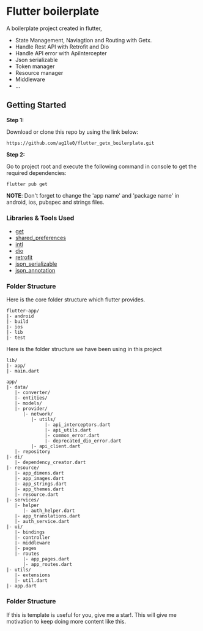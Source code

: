 # Flutter boilerplate

A boilerplate project created in flutter, 

* State Management, Naviagtion and Routing with Getx.
* Handle Rest API with Retrofit and Dio
* Handle API error with ApiIntercepter
* Json serializable
* Token manager
* Resource manager
* Middleware
* ...


## Getting Started

**Step 1:**

Download or clone this repo by using the link below:

```
https://github.com/ag1le0/flutter_getx_boilerplate.git
```

**Step 2:**

Go to project root and execute the following command in console to get the required dependencies: 

```
flutter pub get 
```

**NOTE**: Don't forget to change the 'app name' and 'package name' in android, ios, pubspec and strings files.

### Libraries & Tools Used

* [get](https://pub.dev/packages/get)
* [shared_preferences](https://pub.dev/packages/shared_preferences)
* [intl](https://pub.dev/packages/intl)
* [dio](https://pub.dev/packages/dio)
* [retrofit](https://pub.dev/packages/retrofit)
* [json_serializable](https://pub.dev/packages/json_serializable)
* [json_annotation](https://pub.dev/packages/json_annotation)

### Folder Structure
Here is the core folder structure which flutter provides.

```
flutter-app/
|- android
|- build
|- ios
|- lib
|- test
```

Here is the folder structure we have been using in this project

```
lib/
|- app/
|- main.dart
```

```
app/
|- data/
   |- converter/
   |- entities/
   |- models/
   |- provider/
      |- network/
         |- utils/
              |- api_interceptors.dart
              |- api_utils.dart
              |- common_error.dart
              |- deprecated_dio_error.dart
         |- api_client.dart
   |- repository
|- di/
   |- dependency_creator.dart
|- resource/
   |- app_dimens.dart
   |- app_images.dart
   |- app_strings.dart
   |- app_themes.dart
   |- resource.dart
|- services/
   |- helper
      |- auth_helper.dart
   |- app_translations.dart
   |- auth_service.dart
|- ui/
   |- bindings
   |- controller
   |- middleware
   |- pages
   |- routes
      |- app_pages.dart
      |- app_routes.dart
|- utils/
   |- extensions
   |- util.dart
|- app.dart
```

### Folder Structure
If this is template is useful for you, give me a star!. This will give me motivation to keep doing more content like this.
